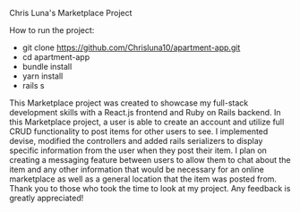 Chris Luna's Marketplace Project

How to run the project:
- git clone https://github.com/Chrisluna10/apartment-app.git
- cd apartment-app
- bundle install
- yarn install
- rails s

This Marketplace project was created to showcase my full-stack development skills with a React.js frontend and Ruby on Rails backend. In this Marketplace project, a user is able to create an account and utilize full CRUD functionality to post items for other users to see. I implemented devise, modified the controllers and added rails serializers to display specific information from the user when they post their item. I plan on creating a messaging feature between users to allow them to chat about the item and any other information that would be necessary for an online marketplace as well as a general location that the item was posted from. Thank you to those who took the time to look at my project. Any feedback is greatly appreciated!
